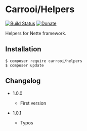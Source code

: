# Carrooi/Helpers

[![Build Status](https://travis-ci.org/Carrooi/Nette-Helpers.svg?branch=master)](https://travis-ci.org/Carrooi/Nette-Helpers)
[![Donate](http://b.repl.ca/v1/donate-PayPal-brightgreen.png)](https://www.paypal.com/cgi-bin/webscr?cmd=_s-xclick&hosted_button_id=AJVM4JLSEA756)

Helpers for Nette framework.

## Installation

```
$ composer require carrooi/helpers
$ composer update
```

## Changelog

* 1.0.0
	+ First version
	
* 1.0.1
	+ Typos

